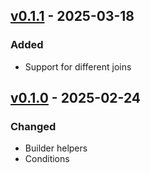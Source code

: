 ## [v0.1.1](https://pypi.org/project/amsdal-glue-sql-parser/0.1.1/) - 2025-03-18

### Added

- Support for different joins

## [v0.1.0](https://pypi.org/project/amsdal-glue-sql-parser/0.1.0/) - 2025-02-24

### Changed

- Builder helpers
- Conditions
